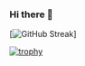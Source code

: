 ### Hi there 👋


[![GitHub Streak](https://streak-stats.demolab.com?user=Andrepec97)]

[![trophy](https://github-profile-trophy.vercel.app/?username=Andrepec97&theme=onedark)](https://github.com/ryo-ma/github-profile-trophy)

<!--
**Andrepec97/Andrepec97** is a ✨ _special_ ✨ repository because its `README.md` (this file) appears on your GitHub profile.

Here are some ideas to get you started:

- 🔭 I’m currently working on ...
- 🌱 I’m currently learning ...
- 👯 I’m looking to collaborate on ...
- 🤔 I’m looking for help with ...
- 💬 Ask me about ...
- 📫 How to reach me: ...
- 😄 Pronouns: ...
- ⚡ Fun fact: ...
-->
